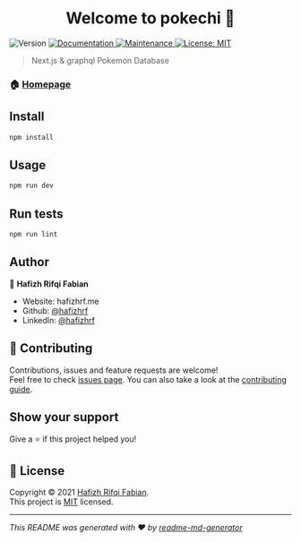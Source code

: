 <h1 align="center">Welcome to pokechi 👋</h1>
<p>
  <img alt="Version" src="https://img.shields.io/badge/version-1.0.0-blue.svg?cacheSeconds=2592000" />
  <a href="https://github.com/hafizhrf/pokechi#readme" target="_blank">
    <img alt="Documentation" src="https://img.shields.io/badge/documentation-yes-brightgreen.svg" />
  </a>
  <a href="https://github.com/hafizhrf/pokechi/graphs/commit-activity" target="_blank">
    <img alt="Maintenance" src="https://img.shields.io/badge/Maintained%3F-yes-green.svg" />
  </a>
  <a href="https://github.com/hafizhrf/pokechi/blob/master/LICENSE" target="_blank">
    <img alt="License: MIT" src="https://img.shields.io/github/license/hafizhrf/pokechi" />
  </a>
</p>

> Next.js & graphql Pokemon Database

### 🏠 [Homepage](https://github.com/hafizhrf/pokechi#readme)

## Install

```sh
npm install
```

## Usage

```sh
npm run dev
```

## Run tests

```sh
npm run lint
```

## Author

👤 **Hafizh Rifqi Fabian**

* Website: hafizhrf.me
* Github: [@hafizhrf](https://github.com/hafizhrf)
* LinkedIn: [@hafizhrf](https://linkedin.com/in/hafizhrf)

## 🤝 Contributing

Contributions, issues and feature requests are welcome!<br />Feel free to check [issues page](https://github.com/hafizhrf/pokechi/issues). You can also take a look at the [contributing guide](https://github.com/hafizhrf/pokechi/blob/master/CONTRIBUTING.md).

## Show your support

Give a ⭐️ if this project helped you!

## 📝 License

Copyright © 2021 [Hafizh Rifqi Fabian](https://github.com/hafizhrf).<br />
This project is [MIT](https://github.com/hafizhrf/pokechi/blob/master/LICENSE) licensed.

***
_This README was generated with ❤️ by [readme-md-generator](https://github.com/kefranabg/readme-md-generator)_